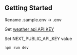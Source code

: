 ## Getting Started

Rename .sample.env -> .env

Get [weather api API KEY](https://www.weatherapi.com/)

Set NEXT_PUBLIC_API_KEY value

```bash
npm run dev
```
